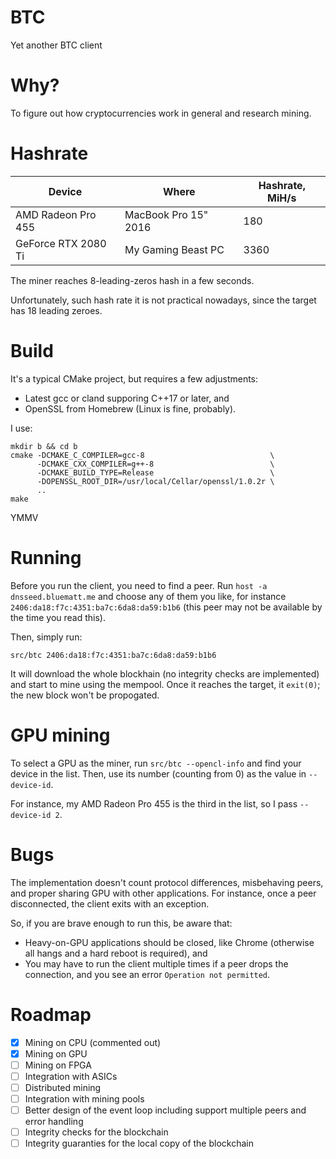 # BTC
Yet another BTC client

# Why?
To figure out how cryptocurrencies work in general and research mining.

# Hashrate

Device | Where | Hashrate, MiH/s
------ | ------| ---------------
AMD Radeon Pro 455  | MacBook Pro 15" 2016 | 180
GeForce RTX 2080 Ti | My Gaming Beast PC   | 3360

The miner reaches 8-leading-zeros hash in a few seconds.

Unfortunately, such hash rate it is not practical nowadays, since the target has 18 leading zeroes.

# Build

It's a typical CMake project, but requires a few adjustments:

* Latest gcc or cland supporing C++17 or later, and
* OpenSSL from Homebrew (Linux is fine, probably).

I use:

```
mkdir b && cd b
cmake -DCMAKE_C_COMPILER=gcc-8                            \
      -DCMAKE_CXX_COMPILER=g++-8                          \
      -DCMAKE_BUILD_TYPE=Release                          \
      -DOPENSSL_ROOT_DIR=/usr/local/Cellar/openssl/1.0.2r \
      ..
make
```

YMMV

# Running

Before you run the client, you need to find a peer. Run `host -a dnsseed.bluematt.me` and choose any of them you like, for instance `2406:da18:f7c:4351:ba7c:6da8:da59:b1b6` (this peer may not be available by the time you read this).

Then, simply run:

```
src/btc 2406:da18:f7c:4351:ba7c:6da8:da59:b1b6
```

It will download the whole blockhain (no integrity checks are implemented) and start to mine using the mempool.
Once it reaches the target, it `exit(0)`; the new block won't be propogated.

# GPU mining

To select a GPU as the miner, run `src/btc --opencl-info` and find your device in the list.
Then, use its number (counting from 0) as the value in `--device-id`.

For instance, my AMD Radeon Pro 455 is the third in the list, so I pass `--device-id 2`.

# Bugs

The implementation doesn't count protocol differences, misbehaving peers, and proper sharing GPU with other applications. For instance, once a peer disconnected, the client exits with an exception.

So, if you are brave enough to run this, be aware that:
* Heavy-on-GPU applications should be closed, like Chrome (otherwise all hangs and a hard reboot is required), and
* You may have to run the client multiple times if a peer drops the connection, and you see an error `Operation not permitted`.

# Roadmap

- [x] Mining on CPU (commented out)
- [x] Mining on GPU
- [ ] Mining on FPGA
- [ ] Integration with ASICs
- [ ] Distributed mining
- [ ] Integration with mining pools
- [ ] Better design of the event loop including support multiple peers and error handling
- [ ] Integrity checks for the blockchain
- [ ] Integrity guaranties for the local copy of the blockchain
